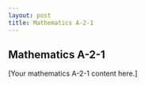 ```yaml
---
layout: post
title: Mathematics A-2-1
---
```

## Mathematics A-2-1

[Your mathematics A-2-1 content here.]
